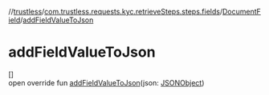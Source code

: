 //[trustless](../../../index.md)/[com.trustless.requests.kyc.retrieveSteps.steps.fields](../index.md)/[DocumentField](index.md)/[addFieldValueToJson](add-field-value-to-json.md)

# addFieldValueToJson

[]\
open override fun [addFieldValueToJson](add-field-value-to-json.md)(json: [JSONObject](https://developer.android.com/reference/kotlin/org/json/JSONObject.html))
